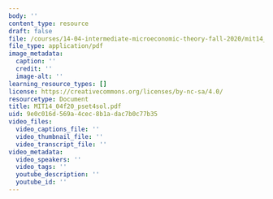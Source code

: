 ```yaml
---
body: ''
content_type: resource
draft: false
file: /courses/14-04-intermediate-microeconomic-theory-fall-2020/mit14_04f20_pset4sol.pdf
file_type: application/pdf
image_metadata:
  caption: ''
  credit: ''
  image-alt: ''
learning_resource_types: []
license: https://creativecommons.org/licenses/by-nc-sa/4.0/
resourcetype: Document
title: MIT14_04f20_pset4sol.pdf
uid: 9e0c016d-569a-4cec-8b1a-dac7b0c77b35
video_files:
  video_captions_file: ''
  video_thumbnail_file: ''
  video_transcript_file: ''
video_metadata:
  video_speakers: ''
  video_tags: ''
  youtube_description: ''
  youtube_id: ''
---
```

